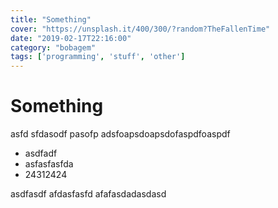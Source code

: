 ```yaml
---
title: "Something"
cover: "https://unsplash.it/400/300/?random?TheFallenTime"
date: "2019-02-17T22:16:00"
category: "bobagem"
tags: ['programming', 'stuff', 'other']
---
```

# Something

asfd sfdasodf pasofp adsfoapsdoapsdofaspdfoaspdf

- asdfadf
- asfasfasfda
- 24312424

asdfasdf afdasfasfd afafasdadasdasd